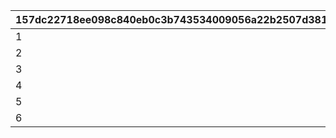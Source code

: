 |157dc22718ee098c840eb0c3b743534009056a22b2507d3815d6a4400224eb9a|4ca392ab4a08a45e3f6eeba3b0ab0e295ab64b990ff5db2499f7d676f314837f|c9fa010a10a5ba93640098b79935f3f3bbc21dc254335e885c7c7caf27148f8b|8bae94958e43c379ea6c17fe795687e65f9608700e8febc6cede6466cb5fce67|66b2d7a4a269bc71de941d90edba56a8b28c4b8c8baaab348bba2566f623b25d|
| --- | --- | --- | --- | --- |
|1|20|1|1|1|
|2|40|1|21|2|
|3|60|1|41|3|
|4|80|1|61|4|
|5|-1|1|81|5|
|6|-1|2|1|20|